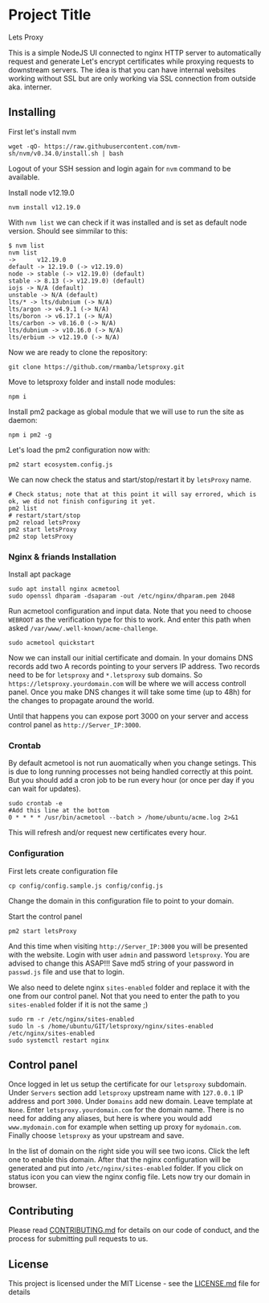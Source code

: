 # Project Title

Lets Proxy

This is a simple NodeJS UI connected to nginx HTTP server to automatically request and generate Let's encrypt certificates while
proxying requests to downstream servers. The idea is that you can have internal websites working without SSL but are only working via SSL connection
from outside aka. interner.

## Installing

First let's install nvm
```
wget -qO- https://raw.githubusercontent.com/nvm-sh/nvm/v0.34.0/install.sh | bash
```
Logout of your SSH session and login again for `nvm` command to be available.

Install node v12.19.0
```
nvm install v12.19.0
```
With `nvm list` we can check if it was installed and is set as default node version. Should see simmilar to this:
```
$ nvm list
nvm list
->      v12.19.0
default -> 12.19.0 (-> v12.19.0)
node -> stable (-> v12.19.0) (default)
stable -> 8.13 (-> v12.19.0) (default)
iojs -> N/A (default)
unstable -> N/A (default)
lts/* -> lts/dubnium (-> N/A)
lts/argon -> v4.9.1 (-> N/A)
lts/boron -> v6.17.1 (-> N/A)
lts/carbon -> v8.16.0 (-> N/A)
lts/dubnium -> v10.16.0 (-> N/A)
lts/erbium -> v12.19.0 (-> N/A)
```

Now we are ready to clone the repository:
```
git clone https://github.com/rmamba/letsproxy.git
```

Move to letsproxy folder and install node modules:
```
npm i
```

Install pm2 package as global module that we will use to run the site as daemon:
```
npm i pm2 -g
```

Let's load the pm2 configuration now with:
```
pm2 start ecosystem.config.js
```

We can now check the status and start/stop/restart it by `letsProxy` name.
```
# Check status; note that at this point it will say errored, which is ok, we did not finish configuring it yet.
pm2 list
# restart/start/stop
pm2 reload letsProxy
pm2 start letsProxy
pm2 stop letsProxy
```

### Nginx & friands Installation

Install apt package
```
sudo apt install nginx acmetool
sudo openssl dhparam -dsaparam -out /etc/nginx/dhparam.pem 2048
```

Run acmetool configuration and input data. Note that you need to choose `WEBROOT` as the verification type for this to work.
And enter this path when asked `/var/www/.well-known/acme-challenge`.
```
sudo acmetool quickstart
```

Now we can install our initial certificate and domain. In your domains DNS records add two A records pointing to your servers IP address.
Two records need to be for `letsproxy` and `*.letsproxy` sub domains. So `https://letsproxy.yourdomain.com` will be where we will access controll panel.
Once you make DNS changes it will take some time (up to 48h) for the changes to propagate around the world.

Until that happens you can expose port 3000 on your server and access control panel as `http://Server_IP:3000`.

### Crontab

By default acmetool is not run auomatically when you change setings.
This is due to long running processes not being handled correctly at this point.
But you should add a cron job to be run every hour (or once per day if you can wait for updates).
```
sudo crontab -e
#Add this line at the bottom
0 * * * * /usr/bin/acmetool --batch > /home/ubuntu/acme.log 2>&1
```
This will refresh and/or request new certificates every hour.

### Configuration

First lets create configuration file

```
cp config/config.sample.js config/config.js
```
Change the domain in this configuration file to point to your domain.


Start the control panel
```
pm2 start letsProxy
```
And this time when visiting `http://Server_IP:3000` you will be presented with the website.
Login with user `admin` and password `letsproxy`. You are advised to change this ASAP!!!
Save md5 string of your password in `passwd.js` file and use that to login.

We also need to delete nginx `sites-enabled` folder and replace it with the one from our control panel.
Not that you need to enter the path to you `sites-enabled` folder if it is not the same ;)
```
sudo rm -r /etc/nginx/sites-enabled
sudo ln -s /home/ubuntu/GIT/letsproxy/nginx/sites-enabled /etc/nginx/sites-enabled
sudo systemctl restart nginx
```

## Control panel

Once logged in let us setup the certificate for our `letsproxy` subdomain. Under `Servers` section
add `letsproxy` upstream name with `127.0.0.1` IP address and port `3000`.
Under `Domains` add new domain. Leave template at `None`. Enter `letsproxy.yourdomain.com` for the domain name.
There is no need for adding any aliases, but here is where you would add `www.mydomain.com` for example when setting up proxy for `mydomain.com`.
Finally choose `letsproxy` as your upstream and save.

In the list of domain on the right side you will see two icons. Click the left one to enable this domain.
After that the nginx configuration will be generated and put into `/etc/nginx/sites-enabled` folder.
If you click on status icon you can view the nginx config file.
Lets now try our domain in browser.

## Contributing

Please read [CONTRIBUTING.md](CONTRIBUTING.md) for details on our code of conduct, and the process for submitting pull requests to us.

## License

This project is licensed under the MIT License - see the [LICENSE.md](LICENSE.md) file for details
